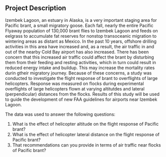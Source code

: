 ## Project Description 

Izembek Lagoon, an estuary in Alaska, is a very important staging area for Pacific brant, a small migratory goose. Each fall, nearly the entire Pacific Flyaway population of 130,000 brant flies to Izembek Lagoon and feeds on eelgrass to accumulate fat reserves for nonstop transoceanic migration to wintering areas as distant as Mexico. In the past 10 years, offshore drilling activities in this area have increased and, as a result, the air traffic in and out of the nearby Cold Bay airport has also increased. There has been concern that this increased air traffic could affect the brant by disturbing them from their feeding and resting activities, which in turn could result in reduced energy intake and buildup. This may increase the mortality rates durin gtheir migratory journey. Because of these concerns, a study was conducted to investigate the flight response of brant to overflights of large helicopters. Response was measured on flocks during experimental overflights of large helicopters flown at varying altitutdes and lateral (perpendicular) distances from the flocks. Results of this study will be used to guide the development of new FAA guidelines for airports near Izembek Lagoon. <br>

The data was used to answer the following questions: <br>

 1. What is the effect of helicopter altitude on the flight response of Pacific brant?
 2. What is the effect of helicopter lateral distance on the flight response of Pacific brant?
 3. That recommendations can you provide in terms of air traffic near flocks of Pacific brant? 
